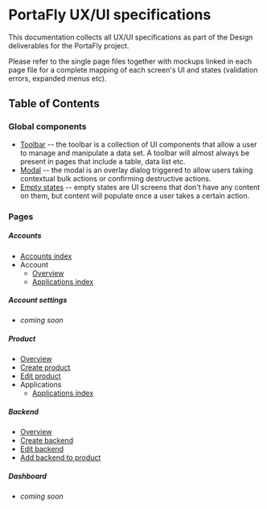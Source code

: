 # PortaFly UX/UI specifications
This documentation collects all UX/UI specifications as part of the Design deliverables for the PortaFly project.

Please refer to the single page files together with mockups linked in each page file for a complete mapping of each screen's UI and states (validation errors, expanded menus etc).

## Table of Contents

### Global components
* [Toolbar](./global_components/toolbar.md) -- the toolbar is a collection of UI components that allow a user to manage and manipulate a data set. A toolbar will almost always be present in pages that include a table, data list etc.
* [Modal](./global_components/modal.md) -- the modal is an overlay dialog triggered to allow users taking contextual bulk actions or confirming destructive actions.
* [Empty states](./global_components/empty_states.md) -- empty states are UI screens that don't have any content on them, but content will populate once a user takes a certain action.

### Pages
##### Accounts
* [Accounts index](./accounts/index.md)
* Account
  * [Overview](./accounts/account_overview.md)
  * [Applications index](./accounts/account_applications_index.md)

##### Account settings
* _coming soon_

##### Product
* [Overview](./product/overview.md)
* [Create product](./product/create_product.md)
* [Edit product](./product/edit_product.md)
* Applications
  * [Applications index](./product/applications/index.md)


##### Backend
* [Overview](./backend/overview.md)
* [Create backend](./backend/backend.md)
* [Edit backend](./backend/edit_backend.md)
* [Add backend to product](./backend/add_backend_to_product.md)


##### Dashboard
* _coming soon_
